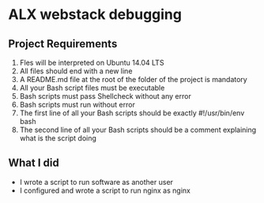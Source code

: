 # ALX webstack debugging

## Project Requirements
1. Fles will be interpreted on Ubuntu 14.04 LTS
1. All  files should end with a new line
1. A README.md file at the root of the folder of the project is mandatory
1. All your Bash script files must be executable
1. Bash scripts must pass Shellcheck without any error
1. Bash scripts must run without error
1. The first line of all your Bash scripts should be exactly #!/usr/bin/env bash
1. The second line of all your Bash scripts should be a comment explaining what is the script doing

## What I did
- I wrote a script to run software as another user
- I configured and wrote a script to run nginx as nginx